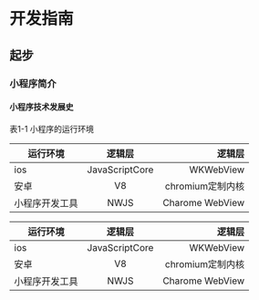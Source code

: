 # 开发指南

## 起步

### 小程序简介

#### 小程序技术发展史

表1-1 小程序的运行环境

| 运行环境         | 逻辑层          | 逻辑层  |
| ------------- |:-------------:| -----:|
| ios    | JavaScriptCore  | WKWebView |
| 安卓 | V8 | chromium定制内核 |
| 小程序开发工具 | NWJS | Charome WebView |


| 运行环境         | 逻辑层          | 逻辑层  |
| ------------- |:-------------:| -----:|
| ios    | JavaScriptCore  | WKWebView |
| 安卓     | V8     |   chromium定制内核 |
| 小程序开发工具 | NWJS      |    Charome WebView |